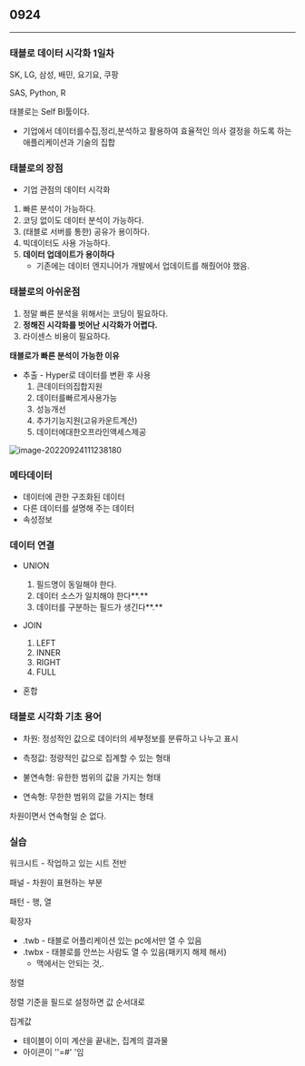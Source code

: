 ## 0924

---

### 태블로 데이터 시각화 1일차

SK, LG, 삼성, 배민, 요기요, 쿠팡

SAS, Python, R

태블로는 Self BI툴이다.

- 기업에서 데이터를수집,정리,분석하고 활용하여 효율적인 의사 결정을 하도록 하는 애플리케이션과 기술의 집합

### 태블로의 장점

- 기업 관점의 데이터 시각화

1. 빠른 분석이 가능하다.
2. 코딩 없이도 데이터 분석이 가능하다.
3. (태블로 서버를 통한) 공유가 용이하다.
4. 빅데이터도 사용 가능하다.
5. **데이터 업데이트가 용이하다**
   - 기존에는 데이터 엔지니어가 개발에서 업데이트를 해줬어야 했음.



### 태블로의 아쉬운점

1. 정말 빠른 분석을 위해서는 코딩이 필요하다.
2. **정해진 시각화를 벗어난 시각화가 어렵다.**
3. 라이센스 비용이 필요하다.



**태블로가 빠른 분석이 가능한 이유**

- 추출 - Hyper로 데이터를 변환 후 사용
  1. 큰데이터의집합지원
  2. 데이터를빠르게사용가능
  3. 성능개선
  4. 추가기능지원(고유카운트계산)
  5. 데이터에대한오프라인액세스제공

![image-20220924111238180](01_%E1%84%90%E1%85%A2%E1%84%87%E1%85%B3%E1%86%AF%E1%84%85%E1%85%A9_%E1%84%83%E1%85%A6%E1%84%8B%E1%85%B5%E1%84%90%E1%85%A5_%E1%84%89%E1%85%B5%E1%84%80%E1%85%A1%E1%86%A8%E1%84%92%E1%85%AA.assets/image-20220924111238180.png)

### 메타데이터

- 데이터에 관한 구조화된 데이터
- 다른 데이터를 설명해 주는 데이터
- 속성정보



### 데이터 연결

- UNION
  1. 필드명이 동일해야 한다.
  2. 데이터 소스가 일치해야 한다**.**
  3. 데이터를 구분하는 필드가 생긴다**.**

- JOIN
  1. LEFT
  2. INNER
  3. RIGHT
  4. FULL
- 혼합



### 태블로 시각화 기초 용어

- 차원: 정성적인 값으로 데이터의 세부정보를 분류하고 나누고 표시
- 측정값: 정량적인 값으로 집계할 수 있는 형태



- 불연속형: 유한한 범위의 값을 가지는 형태
- 연속형: 무한한 범위의 값을 가지는 형태



차원이면서 연속형일 순 없다.



### 실습

워크시트 - 작업하고 있는 시트 전반

패널 - 차원이 표현하는 부분

패턴 - 행, 열



확장자

- .twb - 태블로 어플리케이션 있는 pc에서만 열 수 있음
- .twbx - 태블로를 안쓰는 사람도 열 수 있음(패키지 해제 해서)
  - 맥에서는 안되는 것,.



정렬

정렬 기준을 필드로 설정하면 값 순서대로



집계값

- 테이블이 이미 계산을 끝내논, 집계의 결과물
- 아이콘이 ''=#' '임